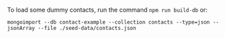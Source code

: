 To load some dummy contacts, run the command `npm run build-db` or:

```
mongoimport --db contact-example --collection contacts --type=json --jsonArray --file ./seed-data/contacts.json
```
